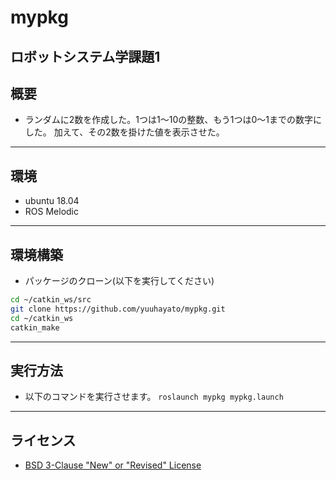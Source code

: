 # mypkg
ロボットシステム学課題1
---
## 概要
  - ランダムに2数を作成した。1つは1～10の整数、もう1つは0～1までの数字にした。
  加えて、その2数を掛けた値を表示させた。
---
## 環境
  - ubuntu 18.04
  - ROS Melodic
---
## 環境構築
  - パッケージのクローン(以下を実行してください)
  ```sh
  cd ~/catkin_ws/src  
  git clone https://github.com/yuuhayato/mypkg.git  
  cd ~/catkin_ws
  catkin_make
  ```
---
## 実行方法
  - 以下のコマンドを実行させます。
  `roslaunch mypkg mypkg.launch`
---
## ライセンス
  - [BSD 3-Clause "New" or "Revised" License](https://github.com/yuuhayato/mypkg/blob/main/LICENSE)
